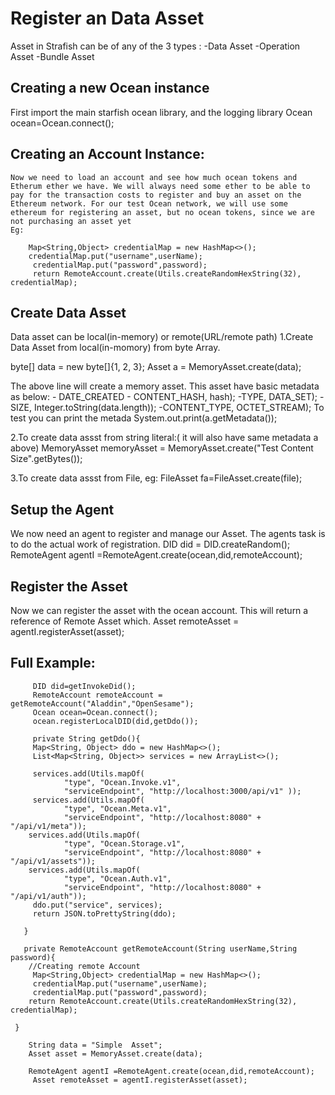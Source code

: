Register an Data Asset
============================

Asset in Strafish can be of any of the 3 types :
	-Data Asset
	-Operation Asset
	-Bundle Asset

Creating a new Ocean instance
-----------------------------
First import the main starfish ocean library, and the logging library
  Ocean ocean=Ocean.connect();

Creating  an Account Instance:
--------------------------------------
	Now we need to load an account and see how much ocean tokens and Etherum ether we have. We will always need some ether to be able to pay for the transaction costs to register and buy an asset on the Ethereum network. For our test Ocean network, we will use some ethereum for registering an asset, but no ocean tokens, since we are not purchasing an asset yet
	Eg:
        
        Map<String,Object> credentialMap = new HashMap<>();
        credentialMap.put("username",userName);
         credentialMap.put("password",password);
         return RemoteAccount.create(Utils.createRandomHexString(32), credentialMap);

Create Data Asset
-----------------
Data asset can be local(in-memory) or remote(URL/remote path)
 1.Create Data Asset from local(in-momory) from byte Array.

   byte[] data = new byte[]{1, 2, 3};
   Asset a = MemoryAsset.create(data);


   The above line will create a memory asset. This asset have basic metadata as below:
    - DATE_CREATED
    - CONTENT_HASH, hash);
    -TYPE, DATA_SET);
    -SIZE, Integer.toString(data.length));
    -CONTENT_TYPE, OCTET_STREAM);
   To test you can print the metada
      System.out.print(a.getMetadata());

  2.To create data assst from string literal:( it will also have same metadata a above)
     MemoryAsset memoryAsset = MemoryAsset.create("Test Content Size".getBytes());

  3.To create data assst from File, eg:
      FileAsset fa=FileAsset.create(file);

Setup the Agent
-----------------------
We now need an agent to register and manage our Asset. The agents 
task is to do the actual work of registration. 
   DID did = DID.createRandom();
    RemoteAgent agentI =RemoteAgent.create(ocean,did,remoteAccount);


Register the Asset
------------------
Now we can register the asset with the ocean account. This will return
a reference of Remote Asset which.
	Asset remoteAsset = agentI.registerAsset(asset);

Full Example:
-------------------

         DID did=getInvokeDid();
         RemoteAccount remoteAccount = getRemoteAccount("Aladdin","OpenSesame");
         Ocean ocean=Ocean.connect();
         ocean.registerLocalDID(did,getDdo());

         private String getDdo(){
         Map<String, Object> ddo = new HashMap<>();
         List<Map<String, Object>> services = new ArrayList<>();

         services.add(Utils.mapOf(
                "type", "Ocean.Invoke.v1",
                "serviceEndpoint", "http://localhost:3000/api/v1" ));
         services.add(Utils.mapOf(
                "type", "Ocean.Meta.v1",
                "serviceEndpoint", "http://localhost:8080" + "/api/v1/meta"));
        services.add(Utils.mapOf(
                "type", "Ocean.Storage.v1",
                "serviceEndpoint", "http://localhost:8080" + "/api/v1/assets"));
        services.add(Utils.mapOf(
                "type", "Ocean.Auth.v1",
                "serviceEndpoint", "http://localhost:8080" + "/api/v1/auth"));
         ddo.put("service", services);
         return JSON.toPrettyString(ddo);

       }

       private RemoteAccount getRemoteAccount(String userName,String password){
        //Creating remote Account
         Map<String,Object> credentialMap = new HashMap<>();
         credentialMap.put("username",userName);
         credentialMap.put("password",password);
        return RemoteAccount.create(Utils.createRandomHexString(32), credentialMap);

     }

        String data = "Simple  Asset";
        Asset asset = MemoryAsset.create(data);

        RemoteAgent agentI =RemoteAgent.create(ocean,did,remoteAccount);
         Asset remoteAsset = agentI.registerAsset(asset);



